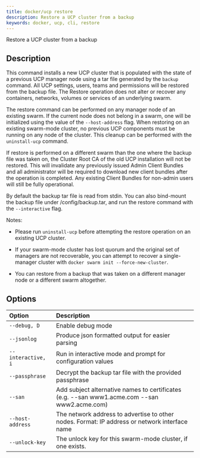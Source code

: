 ```yaml
---
title: docker/ucp restore
description: Restore a UCP cluster from a backup
keywords: docker, ucp, cli, restore
---
```

Restore a UCP cluster from a backup

## Description

This command installs a new UCP cluster that is populated with the state of a previous UCP manager node using a tar file generated by the `backup` command. All UCP settings, users, teams and permissions will be restored from the backup file. The Restore operation does not alter or recover any containers, networks, volumes or services of an underlying swarm.

The restore command can be performed on any manager node of an existing swarm. If the current node does not belong in a swarm, one will be initialized using the value of the `--host-address` flag. When restoring on an existing swarm-mode cluster, no previous UCP components must be running on any node of the cluster. This cleanup can be performed with the `uninstall-ucp` command.

If restore is performed on a different swarm than the one where the backup file was taken on, the Cluster Root CA of the old UCP installation will not be restored. This will invalidate any previously issued Admin Client Bundles and all administrator will be required to download new client bundles after the operation is completed. Any existing Client Bundles for non-admin users will still be fully operational.

By default the backup tar file is read from stdin. You can also bind-mount the backup file under /config/backup.tar, and run the restore command with the `--interactive` flag.

Notes:

- Please run `uninstall-ucp` before attempting the restore operation on an existing UCP cluster.

- If your swarm-mode cluster has lost quorum and the original set of managers are not recoverable, you can attempt to recover a single-manager cluster with `docker swarm init --force-new-cluster`.

- You can restore from a backup that was taken on a different manager node or a different swarm altogether.

## Options

| Option             | Description                                                                                   |
|:------------------ |:--------------------------------------------------------------------------------------------- |
| `--debug, D`       | Enable debug mode                                                                             |
| `--jsonlog`        | Produce json formatted output for easier parsing                                              |
| `--interactive, i` | Run in interactive mode and prompt for configuration values                                   |
| `--passphrase`     | Decrypt the backup tar file with the provided passphrase                                      |
| `--san`            | Add subject alternative names to certificates (e.g. --san www1.acme.com --san www2.acme.com)  |
| `--host-address`   | The network address to advertise to other nodes. Format: IP address or network interface name |
| `--unlock-key`     | The unlock key for this swarm-mode cluster, if one exists.                                    |